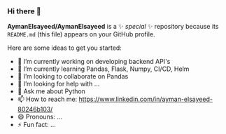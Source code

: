 ### Hi there 👋


**AymanElsayeed/AymanElsayeed** is a ✨ _special_ ✨ repository because its `README.md` (this file) appears on your GitHub profile.

Here are some ideas to get you started:

- 🔭 I’m currently working on developing backend API's
- 🌱 I’m currently learning Pandas, Flask, Numpy, CI/CD, Helm
- 👯 I’m looking to collaborate on Pandas
- 🤔 I’m looking for help with ...
- 💬 Ask me about Python
- 📫 How to reach me: https://www.linkedin.com/in/ayman-elsayeed-80246b103/
- 😄 Pronouns: ...
- ⚡ Fun fact: ...
